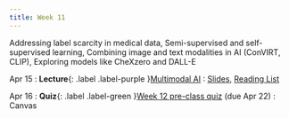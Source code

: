 ```yaml
---
title: Week 11
---
```


Addressing label scarcity in medical data, Semi-supervised and self-supervised learning, Combining image and text modalities in AI (ConVIRT, CLIP), Exploring models like CheXzero and DALL-E

Apr 15
: **Lecture**{: .label .label-purple }[Multimodal AI](lectures/week11)
  : [Slides](#), [Reading List](lectures/week11)

Apr 16
: **Quiz**{: .label .label-green }[Week 12 pre-class quiz](#) (due Apr 22)
  : Canvas
